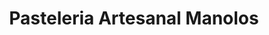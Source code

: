 ---
title: "Pasteleria Artesanal Manolos"
url: /tres-cantos/pasteleria-artesanal-manolos/
shop: pastelería
---